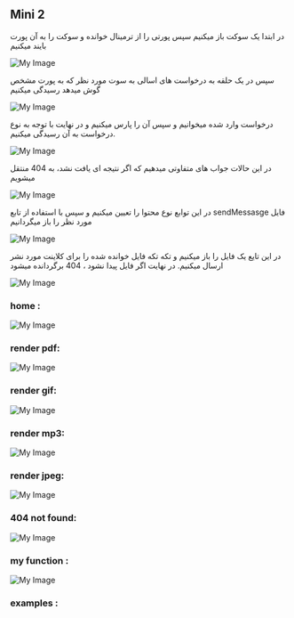 ## Mini 2

در ابتدا یک سوکت باز میکنیم سپس پورتی را از ترمینال خوانده و سوکت را به آن پورت بایند میکنیم

![My Image](images/Mini2_8.jpg)




سپس در یک حلقه به درخواست های اسالی به سوت مورد نظر که به پورت مشخص گوش میدهد  رسیدگی میکنیم

![My Image](images/Mini2_9.jpg)




درخواست وارد شده میخوانیم و سپس آن را پارس میکنیم و در نهایت با توجه به نوع درخواست به آن رسیدگی میکنیم.

![My Image](images/Mini2_10.jpg)




در این حالات جواب های متفاوتی میدهیم که اگر نتیجه ای یافت نشد، به 404 منتقل میشویم

![My Image](images/Mini2_11.jpg)


در این توابع نوع محتوا را تعیین میکنیم و سپس با استفاده از تابع sendMessasge فایل مورد نظر را باز میگردانیم

![My Image](images/Mini2_12.jpg)




در این تایع یک فایل را باز میکنیم و تکه تکه فایل خوانده شده را برای کلاینت مورد نشر ارسال میکنیم. در نهایت اگر فایل پیدا نشود ، 404 برگردانده میشود 

![My Image](images/Mini2_13.jpg)



### home :
![My Image](images/Mini2_2.jpg)

### render pdf:
![My Image](images/Mini2_1.jpg)

### render gif:
![My Image](images/Mini2_3.jpg)

### render mp3:
![My Image](images/Mini2_4.jpg)

### render jpeg:
![My Image](images/Mini2_5.jpg)

### 404 not found:
![My Image](images/Mini2_7.jpg)


### my function :
![My Image](images/Mini2_6.jpg)


### examples :

